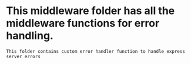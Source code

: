 # This middleware folder has all the middleware functions for error handling.
`This folder contains custom error handler function to handle express server errors`
